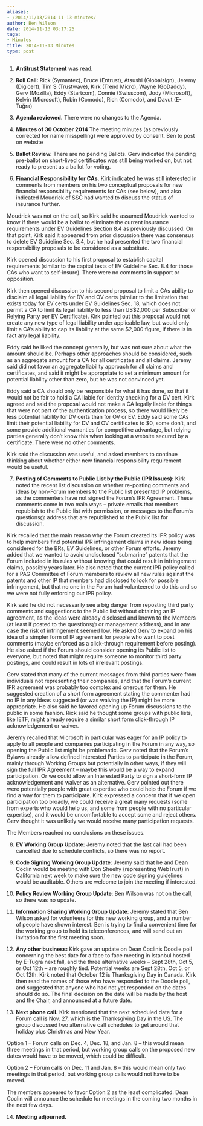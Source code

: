 ```yaml
---
aliases:
- /2014/11/13/2014-11-13-minutes/
author: Ben Wilson
date: 2014-11-13 03:17:25
tags:
- Minutes
title: 2014-11-13 Minutes
type: post
---
```


1. **Antitrust Statement** was read.

1. **Roll Call:** Rick (Symantec), Bruce (Entrust), Atsushi (Globalsign), Jeremy (Digicert), Tim S (Trustwave), Kirk (Trend Micro), Wayne (GoDaddy), Gerv (Mozilla), Eddy (Startcom), Connie (Swisscom), Jody (Microsoft), Kelvin (Microsoft), Robin (Comodo), Rich (Comodo), and Davut (E-Tuğra)

1. **Agenda reviewed.** There were no changes to the Agenda.

1. **Minutes of 30 October 2014** The meeting minutes (as previously corrected for name misspelling) were approved by consent. Ben to post on website

1. **Ballot Review.** There are no pending Ballots. Gerv indicated the pending pre-ballot on short-lived certificates was still being worked on, but not ready to present as a ballot for voting.

1. **Financial Responsibility for CAs.** Kirk indicated he was still interested in comments from members on his two conceptual proposals for new financial responsibility requirements for CAs (see below), and also indicated Moudrick of SSC had wanted to discuss the status of insurance further.

Moudrick was not on the call, so Kirk said he assumed Moudrick wanted to know if there would be a ballot to eliminate the current insurance requirements under EV Guidelines Section 8.4 as previously discussed. On that point, Kirk said it appeared from prior discussion there was consensus to delete EV Guideline Sec. 8.4, but he had presented the two financial responsibility proposals to be considered as a substitute.

Kirk opened discussion to his first proposal to establish capital requirements (similar to the capital tests of EV Guideline Sec. 8.4 for those CAs who want to self-insure). There were no comments in support or opposition.

Kirk then opened discussion to his second proposal to limit a CAs ability to disclaim all legal liability for DV and OV certs (similar to the limitation that exists today for EV certs under EV Guidelines Sec. 18, which does not permit a CA to limit its legal liability to less than US$2,000 per Subscriber or Relying Party per EV Certificate). Kirk pointed out this proposal would not create any new type of legal liability under applicable law, but would only limit a CA’s ability to cap its liability at the same $2,000 figure, if there is in fact any legal liability.

Eddy said he liked the concept generally, but was not sure about what the amount should be. Perhaps other approaches should be considered, such as an aggregate amount for a CA for all certificates and all claims. Jeremy said did not favor an aggregate liability approach for all claims and certificates, and said it might be appropriate to set a minimum amount for potential liability other than zero, but he was not convinced yet.

Eddy said a CA should only be responsible for what it has done, so that it would not be fair to hold a CA liable for identity checking for a DV cert. Kirk agreed and said the proposal would not make a CA legally liable for things that were not part of the authentication process, so there would likely be less potential liability for DV certs than for OV or EV. Eddy said some CAs limit their potential liability for DV and OV certificates to $0, some don’t, and some provide additional warranties for competitive advantage, but relying parties generally don’t know this when looking at a website secured by a certificate. There were no other comments.

Kirk said the discussion was useful, and asked members to continue thinking about whether either new financial responsibility requirement would be useful.

7. **Posting of Comments to Public List by the Public (IPR Issues):** Kirk noted the recent list discussion on whether re-posting comments and ideas by non-Forum members to the Public list presented IP problems, as the commenters have not signed the Forum’s IPR Agreement. These comments come in two main ways – private emails that members republish to the Public list with permission, or messages to the Forum’s questions@ address that are republished to the Public list for discussion.

Kirk recalled that the main reason why the Forum created its IPR policy was to help members find potential IPR infringement claims in new ideas being considered for the BRs, EV Guidelines, or other Forum efforts. Jeremy added that we wanted to avoid undisclosed “submarine” patents that the Forum included in its rules without knowing that could result in infringement claims, possibly years later. He also noted that the current IPR policy called for a PAG Committee of Forum members to review all new rules against the patents and other IP that members had disclosed to look for possible infringement, but that no one in the Forum had volunteered to do this and so we were not fully enforcing our IPR policy.

Kirk said he did not necessarily see a big danger from reposting third party comments and suggestions to the Public list without obtaining an IP agreement, as the ideas were already disclosed and known to the Members (at least if posted to the questions@ or management address), and in any case the risk of infringement seemed low. He asked Gerv to expand on his idea of a simpler form of IP agreement for people who want to post comments (maybe enforced as a click-through requirement before posting). He also asked if the Forum should consider opening its Public list to everyone, but noted that might require someone to monitor third party postings, and could result in lots of irrelevant postings.

Gerv stated that many of the current messages from third parties were from individuals not representing their companies, and that the Forum’s current IPR agreement was probably too complex and onerous for them. He suggested creation of a short form agreement stating the commenter had no IP in any ideas suggested (or was waiving the IP) might be more appropriate. He also said he favored opening up Forum discussions to the public in some fashion. Rick said he thought some groups with public lists, like IETF, might already require a similar short form click-through IP acknowledgement or waiver.

Jeremy recalled that Microsoft in particular was eager for an IP policy to apply to all people and companies participating in the Forum in any way, so opening the Public list might be problematic. Gerv noted that the Forum’s Bylaws already allow defined Interested Parties to participate in the Forum, mainly through Working Groups but potentially in other ways, if they will sign the full IPR Agreement – maybe this would be a way to expand participation. Or we could allow an Interested Party to sign a short-form IP acknowledgement and waiver as an alternative. Gerv pointed out there were potentially people with great expertise who could help the Forum if we find a way for them to participate. Kirk expressed a concern that if we open participation too broadly, we could receive a great many requests (some from experts who would help us, and some from people with no particular expertise), and it would be uncomfortable to accept some and reject others. Gerv thought it was unlikely we would receive many participation requests.

The Members reached no conclusions on these issues.

8. **EV Working Group Update:** Jeremy noted that the last call had been cancelled due to schedule conflicts, so there was no report.

1. **Code Signing Working Group Update**: Jeremy said that he and Dean Coclin would be meeting with Don Sheehy (representing WebTrust) in California next week to make sure the new code signing guidelines would be auditable. Others are welcome to join the meeting if interested.

1. **Policy Review Working Group Update**: Ben Wilson was not on the call, so there was no update.

1. **Information Sharing Working Group Update**: Jeremy stated that Ben Wilson asked for volunteers for this new working group, and a number of people have shown interest. Ben is trying to find a convenient time for the working group to hold its teleconferences, and will send out an invitation for the first meeting soon.

1. **Any other business:** Kirk gave an update on Dean Coclin’s Doodle poll concerning the best date for a face to face meeting in Istanbul hosted by E-Tuğra next fall, and the three alternative weeks – Sept 28th, Oct 5, or Oct 12th – are roughly tied. Potential weeks are Sept 28th, Oct 5, or Oct 12th. Kirk noted that October 12 is Thanksgiving Day in Canada. Kirk then read the names of those who have responded to the Doodle poll, and suggested that anyone who had not yet responded on the dates should do so. The final decision on the date will be made by the host and the Chair, and announced at a future date.

1. **Next phone call.** Kirk mentioned that the next scheduled date for a Forum call is Nov. 27, which is the Thanksgiving Day in the US. The group discussed two alternative call schedules to get around that holiday plus Christmas and New Year.

Option 1 – Forum calls on Dec. 4, Dec. 18, and Jan. 8 – this would mean three meetings in that period, but working group calls on the proposed new dates would have to be moved, which could be difficult.

Option 2 – Forum calls on Dec. 11 and Jan. 8 – this would mean only two meetings in that period, but working group calls would not have to be moved.

The members appeared to favor Option 2 as the least complicated. Dean Coclin will announce the schedule for meetings in the coming two months in the next few days.

14. **Meeting adjourned.**